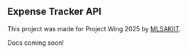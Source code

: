 ## Expense Tracker API

This project was made for Project Wing 2025 by [MLSAKIIT](https://mlsakiit.com/).

Docs coming soon!